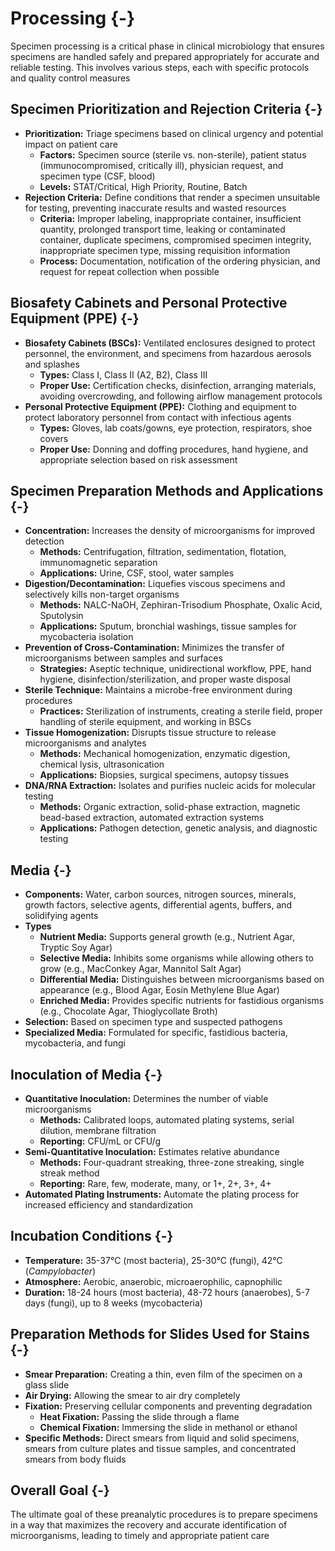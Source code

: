 # Processing {-}

Specimen processing is a critical phase in clinical microbiology that ensures specimens are handled safely and prepared appropriately for accurate and reliable testing. This involves various steps, each with specific protocols and quality control measures

## **Specimen Prioritization and Rejection Criteria** {-}

*   **Prioritization:** Triage specimens based on clinical urgency and potential impact on patient care
    *   **Factors:** Specimen source (sterile vs. non-sterile), patient status (immunocompromised, critically ill), physician request, and specimen type (CSF, blood)
    *   **Levels:** STAT/Critical, High Priority, Routine, Batch
*   **Rejection Criteria:** Define conditions that render a specimen unsuitable for testing, preventing inaccurate results and wasted resources
    *   **Criteria:** Improper labeling, inappropriate container, insufficient quantity, prolonged transport time, leaking or contaminated container, duplicate specimens, compromised specimen integrity, inappropriate specimen type, missing requisition information
    *   **Process:** Documentation, notification of the ordering physician, and request for repeat collection when possible

## **Biosafety Cabinets and Personal Protective Equipment (PPE)** {-}

*   **Biosafety Cabinets (BSCs):** Ventilated enclosures designed to protect personnel, the environment, and specimens from hazardous aerosols and splashes
    *   **Types:** Class I, Class II (A2, B2), Class III
    *   **Proper Use:** Certification checks, disinfection, arranging materials, avoiding overcrowding, and following airflow management protocols
*   **Personal Protective Equipment (PPE):** Clothing and equipment to protect laboratory personnel from contact with infectious agents
    *   **Types:** Gloves, lab coats/gowns, eye protection, respirators, shoe covers
    *   **Proper Use:** Donning and doffing procedures, hand hygiene, and appropriate selection based on risk assessment

## **Specimen Preparation Methods and Applications** {-}

*   **Concentration:** Increases the density of microorganisms for improved detection
    *   **Methods:** Centrifugation, filtration, sedimentation, flotation, immunomagnetic separation
    *   **Applications:** Urine, CSF, stool, water samples
*   **Digestion/Decontamination:** Liquefies viscous specimens and selectively kills non-target organisms
    *   **Methods:** NALC-NaOH, Zephiran-Trisodium Phosphate, Oxalic Acid, Sputolysin
    *   **Applications:** Sputum, bronchial washings, tissue samples for mycobacteria isolation
*   **Prevention of Cross-Contamination:** Minimizes the transfer of microorganisms between samples and surfaces
    *   **Strategies:** Aseptic technique, unidirectional workflow, PPE, hand hygiene, disinfection/sterilization, and proper waste disposal
*   **Sterile Technique:** Maintains a microbe-free environment during procedures
    *   **Practices:** Sterilization of instruments, creating a sterile field, proper handling of sterile equipment, and working in BSCs
*   **Tissue Homogenization:** Disrupts tissue structure to release microorganisms and analytes
    *   **Methods:** Mechanical homogenization, enzymatic digestion, chemical lysis, ultrasonication
    *   **Applications:** Biopsies, surgical specimens, autopsy tissues
*   **DNA/RNA Extraction:** Isolates and purifies nucleic acids for molecular testing
    *   **Methods:** Organic extraction, solid-phase extraction, magnetic bead-based extraction, automated extraction systems
    *   **Applications:** Pathogen detection, genetic analysis, and diagnostic testing

## **Media** {-}

*   **Components:** Water, carbon sources, nitrogen sources, minerals, growth factors, selective agents, differential agents, buffers, and solidifying agents
*   **Types**
    *   **Nutrient Media:** Supports general growth (e.g., Nutrient Agar, Tryptic Soy Agar)
    *   **Selective Media:** Inhibits some organisms while allowing others to grow (e.g., MacConkey Agar, Mannitol Salt Agar)
    *   **Differential Media:** Distinguishes between microorganisms based on appearance (e.g., Blood Agar, Eosin Methylene Blue Agar)
    *   **Enriched Media:** Provides specific nutrients for fastidious organisms (e.g., Chocolate Agar, Thioglycollate Broth)
*   **Selection:** Based on specimen type and suspected pathogens
*   **Specialized Media:** Formulated for specific, fastidious bacteria, mycobacteria, and fungi

## **Inoculation of Media** {-}

*   **Quantitative Inoculation:** Determines the number of viable microorganisms
    *   **Methods:** Calibrated loops, automated plating systems, serial dilution, membrane filtration
    *   **Reporting:** CFU/mL or CFU/g
*   **Semi-Quantitative Inoculation:** Estimates relative abundance
    *   **Methods:** Four-quadrant streaking, three-zone streaking, single streak method
    *   **Reporting:** Rare, few, moderate, many, or 1+, 2+, 3+, 4+
*   **Automated Plating Instruments:** Automate the plating process for increased efficiency and standardization

## **Incubation Conditions** {-}

*   **Temperature:** 35-37°C (most bacteria), 25-30°C (fungi), 42°C (*Campylobacter*)
*   **Atmosphere:** Aerobic, anaerobic, microaerophilic, capnophilic
*   **Duration:** 18-24 hours (most bacteria), 48-72 hours (anaerobes), 5-7 days (fungi), up to 8 weeks (mycobacteria)

## **Preparation Methods for Slides Used for Stains** {-}

*   **Smear Preparation:** Creating a thin, even film of the specimen on a glass slide
*   **Air Drying:** Allowing the smear to air dry completely
*   **Fixation:** Preserving cellular components and preventing degradation
    *   **Heat Fixation:** Passing the slide through a flame
    *   **Chemical Fixation:** Immersing the slide in methanol or ethanol
*   **Specific Methods:** Direct smears from liquid and solid specimens, smears from culture plates and tissue samples, and concentrated smears from body fluids

## **Overall Goal** {-}

The ultimate goal of these preanalytic procedures is to prepare specimens in a way that maximizes the recovery and accurate identification of microorganisms, leading to timely and appropriate patient care
